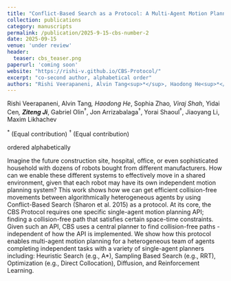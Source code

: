 ```yaml
---
title: "Conflict-Based Search as a Protocol: A Multi-Agent Motion Planning Protocol for Heterogeneous Agents, Solvers, and Independent Tasks"
collection: publications
category: manuscripts
permalink: /publication/2025-9-15-cbs-number-2
date: 2025-09-15
venue: 'under review'
header:
  teaser: cbs_teaser.png
paperurl: 'coming soon'
website: "https://rishi-v.github.io/CBS-Protocol/"
excerpt: "co-second author, alphabetical order"
authors: "Rishi Veerapaneni, Alvin Tang<sup>*</sup>, Haodong He<sup>*</sup>, Sophia Zhao<sup>*</sup>, Viraj Shah<sup>*</sup>, Yidai Cen<sup>*</sup>, **Ziteng Ji**<sup>*</sup>, Gabriel Olin<sup>†</sup>, Jon Arrizabalaga<sup>†</sup>, Yorai Shaoul<sup>†</sup>, Jiaoyang Li, Maxim Likhachev"
---
```


Rishi Veerapaneni, Alvin Tang<sup>*</sup>, Haodong He<sup>*</sup>, Sophia Zhao<sup>*</sup>, Viraj Shah<sup>*</sup>, Yidai Cen<sup>*</sup>, **Ziteng Ji**<sup>*</sup>, Gabriel Olin<sup>†</sup>, Jon Arrizabalaga<sup>†</sup>, Yorai Shaoul<sup>†</sup>, Jiaoyang Li, Maxim Likhachev

<sup>*</sup> (Equal contribution)
<sup>†</sup> (Equal contribution)

ordered alphabetically

Imagine the future construction site, hospital, office, or even sophisticated household with dozens of robots bought from different manufacturers. How can we enable these different systems to effectively move in a shared environment, given that each robot may have its own independent motion planning system?
This work shows how we can get efficient collision-free movements between algorithmically heterogeneous agents by using Conflict-Based Search (Sharon et al. 2015) as a protocol.
At its core, the CBS Protocol requires one specific single-agent motion planning API; finding a collision-free path that satisfies certain space-time constraints. Given such an API, CBS uses a central planner to find collision-free paths - independent of how the API is implemented.
We show how this protocol enables multi-agent motion planning for a heterogeneous team of agents completing independent tasks with a variety of single-agent planners including: Heuristic Search (e.g., A*), Sampling Based Search (e.g., RRT), Optimization (e.g., Direct Collocation), Diffusion, and Reinforcement Learning.
